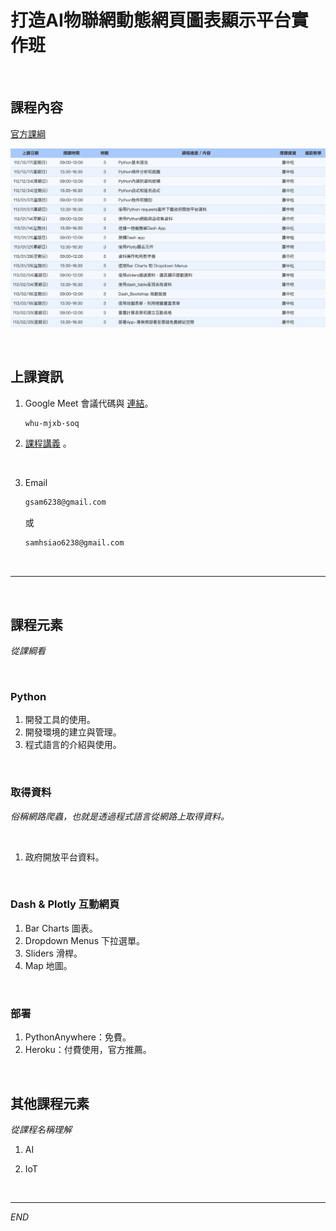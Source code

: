 # 打造AI物聯網動態網頁圖表顯示平台實作班

<br>

## 課程內容

[官方課綱](https://ojt.wda.gov.tw/ClassSearch/Detail?PlanType=1&OCID=152463)

![](images/img_01.png)

<br>

## 上課資訊

1. Google Meet 會議代碼與 [連結](https://meet.google.com/whu-mjxb-soq)。

    ```txt
    whu-mjxb-soq
    ```

2. [課程講義](https://github.com/samhsiao6238/PythonAI_Web_20231217) 。

<br>

3. Email

    ```txt
    gsam6238@gmail.com
    ```
    或
    ```txt
    samhsiao6238@gmail.com
    ```

<br>

---

<br>

## 課程元素
_從課綱看_

<br>

### Python

1. 開發工具的使用。
2. 開發環境的建立與管理。
3. 程式語言的介紹與使用。 

<br>

### 取得資料

_俗稱網路爬蟲，也就是透過程式語言從網路上取得資料。_

<br>

1. 政府開放平台資料。

<br>


### Dash & Plotly 互動網頁

1. Bar Charts 圖表。
2. Dropdown Menus 下拉選單。
3. Sliders 滑桿。
4. Map 地圖。


<br>

### 部署

1. PythonAnywhere：免費。
2. Heroku：付費使用，官方推薦。

<br>

## 其他課程元素

_從課程名稱理解_

1. AI

2. IoT

<br>


---

_END_